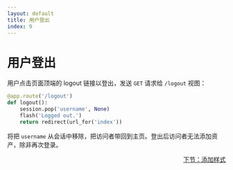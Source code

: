 ```yaml
---
layout: default
title: 用户登出
index: 9
---
```


# 用户登出

用户点击页面顶端的 logout 链接以登出，发送 `GET` 请求给 `/logout` 视图：

```python
@app.route('/logout')
def logout():
    session.pop('username', None)
    flash('Logged out.')
    return redirect(url_for('index'))
```

将把 `username` 从会话中移除，把访问者带回到主页。登出后访问者无法添加资产，除非再次登录。

<p align="right"><a href="{{ site.baseurl }}/pages/add-style.html">下节：添加样式</a></p>